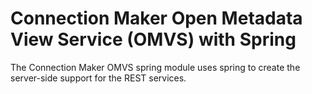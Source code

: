 <!-- SPDX-License-Identifier: Apache-2.0 -->
<!-- Copyright Contributors to the ODPi Egeria project.  -->

# Connection Maker Open Metadata View Service (OMVS) with Spring

The Connection Maker OMVS spring module uses spring to create the server-side support for the REST services.